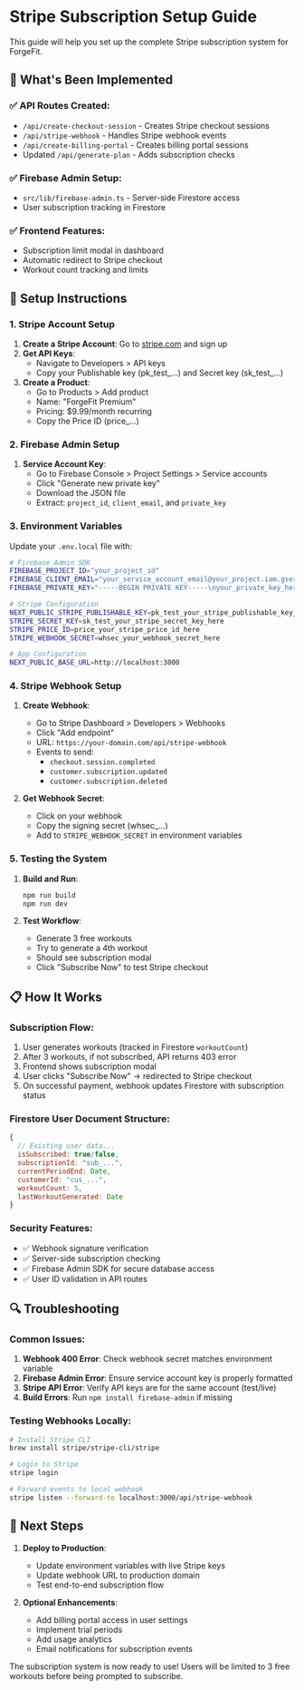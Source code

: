 # Stripe Subscription Setup Guide

This guide will help you set up the complete Stripe subscription system for ForgeFit.

## 🔧 What's Been Implemented

### ✅ API Routes Created:
- `/api/create-checkout-session` - Creates Stripe checkout sessions
- `/api/stripe-webhook` - Handles Stripe webhook events  
- `/api/create-billing-portal` - Creates billing portal sessions
- Updated `/api/generate-plan` - Adds subscription checks

### ✅ Firebase Admin Setup:
- `src/lib/firebase-admin.ts` - Server-side Firestore access
- User subscription tracking in Firestore

### ✅ Frontend Features:
- Subscription limit modal in dashboard
- Automatic redirect to Stripe checkout
- Workout count tracking and limits

## 🚀 Setup Instructions

### 1. Stripe Account Setup

1. **Create a Stripe Account**: Go to [stripe.com](https://stripe.com) and sign up
2. **Get API Keys**: 
   - Navigate to Developers > API keys
   - Copy your Publishable key (pk_test_...) and Secret key (sk_test_...)
3. **Create a Product**:
   - Go to Products > Add product
   - Name: "ForgeFit Premium"
   - Pricing: $9.99/month recurring
   - Copy the Price ID (price_...)

### 2. Firebase Admin Setup

1. **Service Account Key**:
   - Go to Firebase Console > Project Settings > Service accounts
   - Click "Generate new private key"
   - Download the JSON file
   - Extract: `project_id`, `client_email`, and `private_key`

### 3. Environment Variables

Update your `.env.local` file with:

```bash
# Firebase Admin SDK
FIREBASE_PROJECT_ID="your_project_id"
FIREBASE_CLIENT_EMAIL="your_service_account_email@your_project.iam.gserviceaccount.com"
FIREBASE_PRIVATE_KEY="-----BEGIN PRIVATE KEY-----\nyour_private_key_here\n-----END PRIVATE KEY-----"

# Stripe Configuration
NEXT_PUBLIC_STRIPE_PUBLISHABLE_KEY=pk_test_your_stripe_publishable_key_here
STRIPE_SECRET_KEY=sk_test_your_stripe_secret_key_here
STRIPE_PRICE_ID=price_your_stripe_price_id_here
STRIPE_WEBHOOK_SECRET=whsec_your_webhook_secret_here

# App Configuration
NEXT_PUBLIC_BASE_URL=http://localhost:3000
```

### 4. Stripe Webhook Setup

1. **Create Webhook**:
   - Go to Stripe Dashboard > Developers > Webhooks
   - Click "Add endpoint"
   - URL: `https://your-domain.com/api/stripe-webhook`
   - Events to send:
     - `checkout.session.completed`
     - `customer.subscription.updated`
     - `customer.subscription.deleted`

2. **Get Webhook Secret**:
   - Click on your webhook
   - Copy the signing secret (whsec_...)
   - Add to `STRIPE_WEBHOOK_SECRET` in environment variables

### 5. Testing the System

1. **Build and Run**:
   ```bash
   npm run build
   npm run dev
   ```

2. **Test Workflow**:
   - Generate 3 free workouts
   - Try to generate a 4th workout
   - Should see subscription modal
   - Click "Subscribe Now" to test Stripe checkout

## 📋 How It Works

### Subscription Flow:
1. User generates workouts (tracked in Firestore `workoutCount`)
2. After 3 workouts, if not subscribed, API returns 403 error
3. Frontend shows subscription modal
4. User clicks "Subscribe Now" → redirected to Stripe checkout
5. On successful payment, webhook updates Firestore with subscription status

### Firestore User Document Structure:
```javascript
{
  // Existing user data...
  isSubscribed: true/false,
  subscriptionId: "sub_...",
  currentPeriodEnd: Date,
  customerId: "cus_...",
  workoutCount: 5,
  lastWorkoutGenerated: Date
}
```

### Security Features:
- ✅ Webhook signature verification
- ✅ Server-side subscription checking
- ✅ Firebase Admin SDK for secure database access
- ✅ User ID validation in API routes

## 🔍 Troubleshooting

### Common Issues:

1. **Webhook 400 Error**: Check webhook secret matches environment variable
2. **Firebase Admin Error**: Ensure service account key is properly formatted
3. **Stripe API Error**: Verify API keys are for the same account (test/live)
4. **Build Errors**: Run `npm install firebase-admin` if missing

### Testing Webhooks Locally:
```bash
# Install Stripe CLI
brew install stripe/stripe-cli/stripe

# Login to Stripe
stripe login

# Forward events to local webhook
stripe listen --forward-to localhost:3000/api/stripe-webhook
```

## 🎯 Next Steps

1. **Deploy to Production**:
   - Update environment variables with live Stripe keys
   - Update webhook URL to production domain
   - Test end-to-end subscription flow

2. **Optional Enhancements**:
   - Add billing portal access in user settings
   - Implement trial periods
   - Add usage analytics
   - Email notifications for subscription events

The subscription system is now ready to use! Users will be limited to 3 free workouts before being prompted to subscribe.
